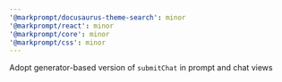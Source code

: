 ```yaml
---
'@markprompt/docusaurus-theme-search': minor
'@markprompt/react': minor
'@markprompt/core': minor
'@markprompt/css': minor
---
```


Adopt generator-based version of `submitChat` in prompt and chat views
